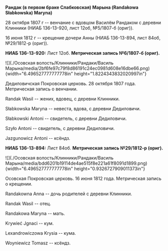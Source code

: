 **Рандак (в первом браке Слабковская) Марына (Randakowa Słabkowska)
Maryna)**

28 октября 1807 г -- венчание с вдовцом Василём Рандаком с деревни
Клинники (НИАБ 136-13-920, лист 12об, №5/1807-б (ориг)).

16 июня 1812 г -- крещение дочери Анны (НИАБ 136-13-894, лист 84об,
№29/1812-р (ориг)).

**НИАБ 136-13-920:** Лист 12об. **Метрическая запись №6/1807-б (ориг).**

![](./Осовская волость/Клинники/Рандаки/Василь Марына/media/2bf6fe97c79f8d86191c24ec0981d608e16dbe66.png){width="6.496527777777778in"
height="1.8224343832020997in"}

Дедиловичская Покровская церковь. 28 октября 1807 года. Метрическая
запись о венчании.

Randak Wasil -- жених, вдовец, с деревни Клинники.

Słabkowska Maryna -- невеста, вдова, с деревни Дедиловичи.

Słabkowski Antoni -- свидетель, с деревни Дедиловичи.

Szyło Antoni -- свидетель, с деревни Дедиловичи.

Jazgunowicz Antoni -- ксёндз.

**НИАБ 136-13-894:** Лист 84об. **Метрическая запись №29/1812-р
(ориг).**

![](./Осовская волость/Клинники/Рандаки/Василь Марына/media/bdd6201b19114de4ae515f8e221a61f8091d1899.png){width="6.496527777777778in"
height="0.9326727909011373in"}

Осовская Покровская церковь. 16 июня 1812 года. Метрическая запись о
крещении.

Randakowna Anna -- дочь родителей с деревни Клинники.

Randak Wasil -- отец.

Randakowa Maryna -- мать.

Krywieć Jgnaci -- кум.

Lexandrowiczowa Krysia -- кума.

Woyniewicz Tomasz -- ксёндз.
